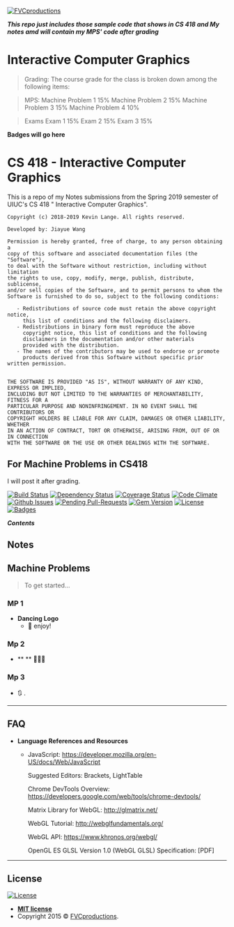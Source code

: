 <a href="http://fvcproductions.com"><img src="https://avatars1.githubusercontent.com/u/4284691?v=3&s=200" title="FVCproductions" alt="FVCproductions"></a>

<!-- [![FVCproductions](https://avatars1.githubusercontent.com/u/4284691?v=3&s=200)](http://fvcproductions.com) -->

***This repo just includes those sample code that shows in CS 418 and My notes amd will contain my MPS' code after grading***

# Interactive Computer Graphics

> Grading: The course grade for the class is broken down among the following items:

> MPS:
Machine Problem 1	 15%
Machine Problem 2	 15%
Machine Problem 3	 15%
Machine Problem 4	 10%


> Exams
Exam 1	 15%
Exam 2 	 15%
Exam 3	 15%


**Badges will go here**

# CS 418 - Interactive Computer Graphics

This is a repo of my Notes submissions from the Spring 2019 semester of UIUC's CS 418 " Interactive Computer Graphics".
    
    Copyright (c) 2018-2019 Kevin Lange. All rights reserved.
    
    Developed by: Jiayue Wang
    
    Permission is hereby granted, free of charge, to any person obtaining a 
    copy of this software and associated documentation files (the "Software"), 
    to deal with the Software without restriction, including without limitation 
    the rights to use, copy, modify, merge, publish, distribute, sublicense, 
    and/or sell copies of the Software, and to permit persons to whom the 
    Software is furnished to do so, subject to the following conditions:
    
       - Redistributions of source code must retain the above copyright notice, 
         this list of conditions and the following disclaimers.
       - Redistributions in binary form must reproduce the above 
         copyright notice, this list of conditions and the following 
         disclaimers in the documentation and/or other materials 
         provided with the distribution.
       - The names of the contributors may be used to endorse or promote
         products derived from this Software without specific prior written permission.
    
    
    THE SOFTWARE IS PROVIDED "AS IS", WITHOUT WARRANTY OF ANY KIND, EXPRESS OR IMPLIED,
    INCLUDING BUT NOT LIMITED TO THE WARRANTIES OF MERCHANTABILITY, FITNESS FOR A
    PARTICULAR PURPOSE AND NONINFRINGEMENT. IN NO EVENT SHALL THE CONTRIBUTORS OR
    COPYRIGHT HOLDERS BE LIABLE FOR ANY CLAIM, DAMAGES OR OTHER LIABILITY, WHETHER
    IN AN ACTION OF CONTRACT, TORT OR OTHERWISE, ARISING FROM, OUT OF OR IN CONNECTION
    WITH THE SOFTWARE OR THE USE OR OTHER DEALINGS WITH THE SOFTWARE.
    
## For Machine Problems in CS418

I will post it after grading.

[![Build Status](http://img.shields.io/travis/badges/badgerbadgerbadger.svg?style=flat-square)](https://travis-ci.org/badges/badgerbadgerbadger) [![Dependency Status](http://img.shields.io/gemnasium/badges/badgerbadgerbadger.svg?style=flat-square)](https://gemnasium.com/badges/badgerbadgerbadger) [![Coverage Status](http://img.shields.io/coveralls/badges/badgerbadgerbadger.svg?style=flat-square)](https://coveralls.io/r/badges/badgerbadgerbadger) [![Code Climate](http://img.shields.io/codeclimate/github/badges/badgerbadgerbadger.svg?style=flat-square)](https://codeclimate.com/github/badges/badgerbadgerbadger) [![Github Issues](http://githubbadges.herokuapp.com/badges/badgerbadgerbadger/issues.svg?style=flat-square)](https://github.com/badges/badgerbadgerbadger/issues) [![Pending Pull-Requests](http://githubbadges.herokuapp.com/badges/badgerbadgerbadger/pulls.svg?style=flat-square)](https://github.com/badges/badgerbadgerbadger/pulls) [![Gem Version](http://img.shields.io/gem/v/badgerbadgerbadger.svg?style=flat-square)](https://rubygems.org/gems/badgerbadgerbadger) [![License](http://img.shields.io/:license-mit-blue.svg?style=flat-square)](http://badges.mit-license.org) [![Badges](http://img.shields.io/:badges-9/9-ff6799.svg?style=flat-square)](https://github.com/badges/badgerbadgerbadger)


***Contents***

## Notes

## Machine Problems

> To get started...

### MP 1

- **Dancing Logo**
    - 🍴 enjoy!

### Mp 2

- ** ** 🔨🔨🔨

### Mp 3

- 🔃 .

---


## FAQ

- **Language References and Resources**
    -   JavaScript:  https://developer.mozilla.org/en-US/docs/Web/JavaScript
		 
		Suggested Editors: Brackets, LightTable
		 
		Chrome DevTools Overview: https://developers.google.com/web/tools/chrome-devtools/
		 
		Matrix Library for WebGL: http://glmatrix.net/
		 
		WebGL Tutorial: http://webglfundamentals.org/
		 
		WebGL API: https://www.khronos.org/webgl/
		 
		OpenGL ES GLSL Version 1.0 (WebGL GLSL) Specification: [PDF] 


---

## License

[![License](http://img.shields.io/:license-mit-blue.svg?style=flat-square)](http://badges.mit-license.org)

- **[MIT license](http://opensource.org/licenses/mit-license.php)**
- Copyright 2015 © <a href="http://fvcproductions.com" target="_blank">FVCproductions</a>.
